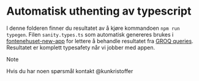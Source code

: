 # Automatisk uthenting av typescript
I denne folderen finner du resultatet av å kjøre kommandoen `npm run typegen`. Filen `sanity.types.ts` som automatisk genereres brukes i [fontenehuset-new-app](https://github.com/Fontenehuset-Bergen/fontenehuset-new-app) for lettere å behandle resultatet fra [GROQ queries](https://www.sanity.io/docs/how-queries-work). Resultatet er komplett typesafety når vi jobber med appen.


>[!NOTE]
> Hvis du har noen spørsmål kontakt @kunkristoffer
